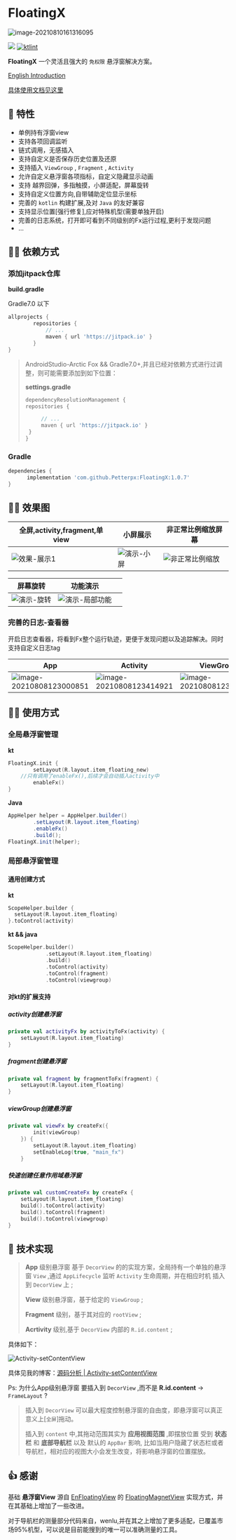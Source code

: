 # FloatingX



![image-20210810161316095](https://tva1.sinaimg.cn/large/008i3skNly1gtbrg85hlhj61040k80ui02.jpg)

[![](https://jitpack.io/v/Petterpx/FloatingX.svg)](https://jitpack.io/#Petterpx/FloatingX)  [![ktlint](https://img.shields.io/badge/code%20style-%E2%9D%A4-FF4081.svg)](https://ktlint.github.io/) 

**FloatingX** 一个灵活且强大的 `免权限` 悬浮窗解决方案。

[English Introduction](https://github.com/Petterpx/FloatingX/blob/main/README_EN.md)

[具体使用文档见这里](https://github.com/Petterpx/FloatingX/wiki)

## 👏 特性 

- 单例持有浮窗view
- 支持各项回调监听
- 链式调用，无感插入
- 支持自定义是否保存历史位置及还原
- 支持插入 `ViewGroup` , `Fragment` , `Activity`
- 允许自定义悬浮窗各项指标，自定义隐藏显示动画
- 支持 越界回弹，多指触摸，小屏适配，屏幕旋转
- 支持自定义位置方向,自带辅助定位显示坐标
- 完善的 `kotlin` 构建扩展,及对 `Java` 的友好兼容
- 支持显示位置[强行修复],应对特殊机型(需要单独开启)
- 完善的日志系统，打开即可看到不同级别的Fx运行过程,更利于发现问题
- ...

## 👨‍💻‍ 依赖方式

### 添加jitpack仓库

**build.gradle**

Gradle7.0 以下

```groovy
allprojects {
		repositories {
			// ...
			maven { url 'https://jitpack.io' }
		}
}
```

> AndroidStudio-Arctic Fox && Gradle7.0+,并且已经对依赖方式进行过调整，则可能需要添加到如下位置：
>
> **settings.gradle**
>
> ```groovy
> dependencyResolutionManagement {
> repositories {
> 
>      // ...
>      maven { url 'https://jitpack.io' }
>  }
> }
> ```

### Gradle

```groovy
dependencies {
	  implementation 'com.github.Petterpx:FloatingX:1.0.7'
}
```

## 🏄‍♀️ 效果图

| 全屏,activity,fragment,单view                                | 小屏展示                                                     | 非正常比例缩放屏幕                                           |
| ------------------------------------------------------------ | ------------------------------------------------------------ | ------------------------------------------------------------ |
| ![效果-展示1](https://github.com/Petterpx/FloatingX/blob/master/image/fx-api-simple.gif) | ![演示-小屏](https://github.com/Petterpx/FloatingX/blob/master/image/fx-small-gif.gif) | ![非正常比例缩放](https://github.com/Petterpx/FloatingX/blob/master/image/fx-view-deformed-simple.gif) |

| 屏幕旋转                                                     | 功能演示                                                     |      |
| ------------------------------------------------------------ | ------------------------------------------------------------ | ---- |
| ![演示-旋转](https://github.com/Petterpx/FloatingX/blob/master/image/fx-rotate-simple.gif) | ![演示-局部功能](https://github.com/Petterpx/FloatingX/blob/master/image/fx-api-simple.gif) |      |

### 完善的日志-查看器

开启日志查看器，将看到Fx整个运行轨迹，更便于发现问题以及追踪解决。同时支持自定义日志tag

| App                                                          | Activity                                                     | ViewGroup                                                    |
| ------------------------------------------------------------ | ------------------------------------------------------------ | ------------------------------------------------------------ |
| ![image-20210808123000851](https://tva1.sinaimg.cn/large/008i3skNly1gtbk1ujkqfj31160s8444.jpg) | ![image-20210808123414921](https://tva1.sinaimg.cn/large/008i3skNly1gt99vralyqj313o0r4jwk.jpg) | ![image-20210808123553402](https://tva1.sinaimg.cn/large/008i3skNly1gt99xfpfwgj311y0jctc8.jpg) |



## 👨‍🔧‍ 使用方式

### 全局悬浮窗管理

**kt**

```kotlin
FloatingX.init {
        setLayout(R.layout.item_floating_new)
  	//只有调用了enableFx(),后续才会自动插入activity中
        enableFx()
}
```

**Java**

```java
AppHelper helper = AppHelper.builder()
        .setLayout(R.layout.item_floating)
	    .enableFx()
        .build();
FloatingX.init(helper);
```



### 局部悬浮窗管理

#### 通用创建方式

**kt**

```kotlin
ScopeHelper.builder {
  setLayout(R.layout.item_floating)
}.toControl(activity)
```

**kt && java**

```kotlin
ScopeHelper.builder()
            .setLayout(R.layout.item_floating)
            .build()
            .toControl(activity)
            .toControl(fragment)
            .toControl(viewgroup)
```

#### 对kt的扩展支持

##### activity创建悬浮窗

```kotlin
private val activityFx by activityToFx(activity) {
    setLayout(R.layout.item_floating)
}
```

##### fragment创建悬浮窗

```kotlin
private val fragment by fragmentToFx(fragment) {
    setLayout(R.layout.item_floating)
}
```

##### viewGroup创建悬浮窗

```kotlin
private val viewFx by createFx({
        init(viewGroup)
    }) {
        setLayout(R.layout.item_floating)
        setEnableLog(true, "main_fx")
    }
```

##### 快速创建任意作用域悬浮窗

```kotlin
private val customCreateFx by createFx {
    setLayout(R.layout.item_floating)
    build().toControl(activity)
    build().toControl(fragment)
    build().toControl(viewgroup)
}
```

## 🤔 技术实现

> **App** 级别悬浮窗 基于 `DecorView` 的的实现方案，全局持有一个单独的悬浮窗 `View` ,通过 `AppLifecycle` 监听 `Activity` 生命周期，并在相应时机 插入到 `DecorView` 上 ;
>
> **View** 级别悬浮窗，基于给定的 `ViewGroup` ;
>
> **Fragment** 级别，基于其对应的 `rootView` ;
>
> **Acrtivity** 级别,基于 `DecorView` 内部的 `R.id.content` ;

具体如下：

<img src="https://tva1.sinaimg.cn/large/008i3skNly1gr20ks7780j30rc0i5dim.jpg" alt="Activity-setContentView"  />

具体见我的博客：[源码分析 | Activity-setContentView](https://juejin.cn/post/6897453195342610445) 

Ps: 为什么App级别悬浮窗 要插入到 `DecorView` ,而不是 **R.id.content** -> `FrameLayout` ?

> 插入到 `DecorView` 可以最大程度控制悬浮窗的自由度，即悬浮窗可以真正意义上[`全屏`]拖动。
>
> 插入到 `content` 中,其拖动范围其实为 **应用视图范围** ,即摆放位置 受到 **状态栏** 和 **底部导航栏** 以及 默认的 `AppBar` 影响, 比如当用户隐藏了状态栏或者导航栏，相对应的视图大小会发生改变，将影响悬浮窗的位置摆放。



## 👍 感谢

基础 **悬浮窗View** 源自 [EnFloatingView](https://github.com/leotyndale/EnFloatingView) 的 [FloatingMagnetView](https://github.com/leotyndale/EnFloatingView/blob/master/floatingview/src/main/java/com/imuxuan/floatingview/FloatingMagnetView.java) 实现方式，并在其基础上增加了一些改进。

对于导航栏的测量部分代码来自，wenlu,并在其之上增加了更多适配，已覆盖市场95%机型，可以说是目前能搜到的唯一可以准确测量的工具。
